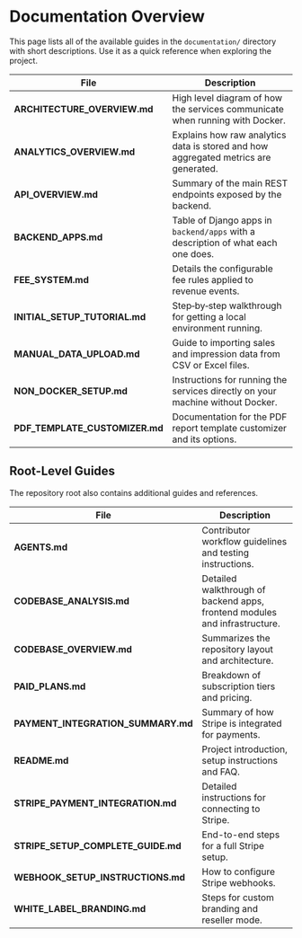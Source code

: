 # Documentation Overview

This page lists all of the available guides in the `documentation/` directory with short descriptions. Use it as a quick reference when exploring the project.

| File | Description |
| ---- | ----------- |
| **ARCHITECTURE_OVERVIEW.md** | High level diagram of how the services communicate when running with Docker. |
| **ANALYTICS_OVERVIEW.md** | Explains how raw analytics data is stored and how aggregated metrics are generated. |
| **API_OVERVIEW.md** | Summary of the main REST endpoints exposed by the backend. |
| **BACKEND_APPS.md** | Table of Django apps in `backend/apps` with a description of what each one does. |
| **FEE_SYSTEM.md** | Details the configurable fee rules applied to revenue events. |
| **INITIAL_SETUP_TUTORIAL.md** | Step‑by‑step walkthrough for getting a local environment running. |
| **MANUAL_DATA_UPLOAD.md** | Guide to importing sales and impression data from CSV or Excel files. |
| **NON_DOCKER_SETUP.md** | Instructions for running the services directly on your machine without Docker. |
| **PDF_TEMPLATE_CUSTOMIZER.md** | Documentation for the PDF report template customizer and its options. |

## Root-Level Guides

The repository root also contains additional guides and references.

| File | Description |
| ---- | ----------- |
| **AGENTS.md** | Contributor workflow guidelines and testing instructions. |
| **CODEBASE_ANALYSIS.md** | Detailed walkthrough of backend apps, frontend modules and infrastructure. |
| **CODEBASE_OVERVIEW.md** | Summarizes the repository layout and architecture. |
| **PAID_PLANS.md** | Breakdown of subscription tiers and pricing. |
| **PAYMENT_INTEGRATION_SUMMARY.md** | Summary of how Stripe is integrated for payments. |
| **README.md** | Project introduction, setup instructions and FAQ. |
| **STRIPE_PAYMENT_INTEGRATION.md** | Detailed instructions for connecting to Stripe. |
| **STRIPE_SETUP_COMPLETE_GUIDE.md** | End-to-end steps for a full Stripe setup. |
| **WEBHOOK_SETUP_INSTRUCTIONS.md** | How to configure Stripe webhooks. |
| **WHITE_LABEL_BRANDING.md** | Steps for custom branding and reseller mode. |


